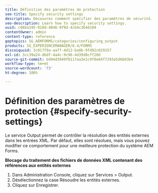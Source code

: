 ```yaml
---
title: Définition des paramètres de protection
seo-title: Specify security settings
description: Découvrez comment spécifier des paramètres de sécurité.
seo-description: Learn how to specify security settings.
uuid: c86ba195-010d-40d6-9f9d-4cb4c364d104
contentOwner: admin
content-type: reference
geptopics: SG_AEMFORMS/categories/configuring_output
products: SG_EXPERIENCEMANAGER/6.4/FORMS
discoiquuid: 3c017f9a-aa7f-4d12-ba8b-9fd92c029157
exl-id: 3cc39a24-dbdf-4a4c-9c96-4d39d8cff20d
source-git-commit: bd94d3949f0117aa3e1c9f0e84f7293a5d6b03b4
workflow-type: tm+mt
source-wordcount: '73'
ht-degree: 100%

---
```


# Définition des paramètres de protection {#specify-security-settings}

Le service Output permet de contrôler la résolution des entités externes dans les entrées XML. Par défaut, elles sont résolues, mais vous pouvez modifier ce comportement pour une meilleure protection du système AEM Forms.

**Blocage du traitement des fichiers de données XML contenant des références aux entités externes**

1. Dans Administration Console, cliquez sur Services > Output.
1. Désélectionnez la case Résoudre les entités externes.
1. Cliquez sur Enregistrer.
